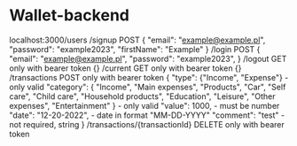 # Wallet-backend

localhost:3000/users
/signup POST
{
"email": "example@example.pl",
"password": "example2023",
"firstName": "Example"
}
/login POST
{
"email": "example@example.pl",
"password": "example2023",
}
/logout GET
only with bearer token
{}
/current GET
only with bearer token
{}
/transactions POST
only with bearer token
{
"type": {"Income", "Expense"} - only valid
"category":
{
"Income",
"Main expenses",
"Products",
"Car",
"Self care",
"Child care",
"Household products",
"Education",
"Leisure",
"Other expenses",
"Entertainment"
} - only valid
"value": 1000, - must be number
"date": "12-20-2022", - date in format "MM-DD-YYYY"
"comment": "test" - not required, string
}
/transactions/{transactionId} DELETE
only with bearer token
